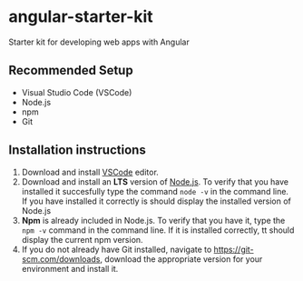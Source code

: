 # angular-starter-kit
Starter kit for developing web apps with Angular

## Recommended Setup

- Visual Studio Code (VSCode)
- Node.js
- npm
- Git

## Installation instructions

1. Download and install [VSCode](https://code.visualstudio.com/download) editor.
2. Download and install an **LTS** version of [Node.js](https://nodejs.org/). To verify that you have installed it succesfully type the command `node -v` in the command line. If you have installed it correctly is should display the installed version of Node.js
3. **Npm** is already included in Node.js. To verify that you have it, type the `npm -v` command in the command line. If it is installed correctly, tt should display the current npm version.
4. If you do not already have Git installed, navigate to https://git-scm.com/downloads, download the appropriate version for your environment and install it. 

